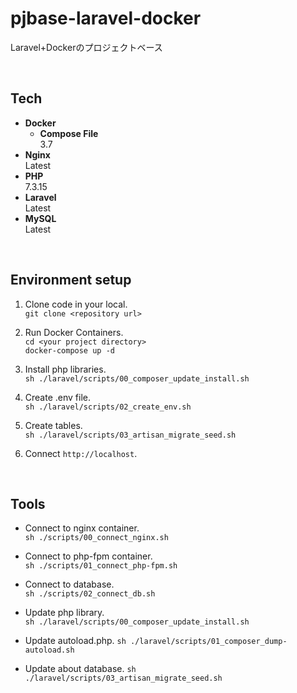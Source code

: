 # pjbase-laravel-docker
Laravel+Dockerのプロジェクトベース

<br>

## Tech

* **Docker**  
  * **Compose File**  
    3.7
* **Nginx**  
  Latest
* **PHP**  
  7.3.15
* **Laravel**  
  Latest
* **MySQL**  
  Latest

<br>

## Environment setup

1. Clone code in your local.  
    ``` git clone <repository url> ```
    
2. Run Docker Containers.  
    ``` cd <your project directory> ```  
    ``` docker-compose up -d ```
    
3. Install php libraries.  
    ``` sh ./laravel/scripts/00_composer_update_install.sh ```
    
4. Create .env file.  
    ``` sh ./laravel/scripts/02_create_env.sh ```
    
5. Create tables.  
    ``` sh ./laravel/scripts/03_artisan_migrate_seed.sh ```
    
6. Connect `http://localhost`.

<br>

## Tools

* Connect to nginx container.  
    ``` sh ./scripts/00_connect_nginx.sh ```

* Connect to php-fpm container.  
    ``` sh ./scripts/01_connect_php-fpm.sh ```
    
* Connect to database.  
    ``` sh ./scripts/02_connect_db.sh ```

* Update php library.  
    ``` sh ./laravel/scripts/00_composer_update_install.sh ```
    
* Update autoload.php.
    ``` sh ./laravel/scripts/01_composer_dump-autoload.sh ```
    
* Update about database.
    ``` sh ./laravel/scripts/03_artisan_migrate_seed.sh ```
